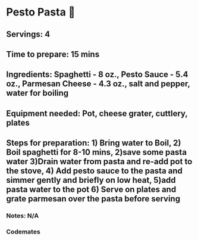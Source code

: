 # Pesto Pasta 🥘

## Servings: 4

## Time to prepare: 15 mins

## Ingredients: Spaghetti - 8 oz., Pesto Sauce - 5.4 oz., Parmesan Cheese - 4.3 oz., salt and pepper, water for boiling


## Equipment needed: Pot, cheese grater, cuttlery, plates


## Steps for preparation: 1) Bring water to Boil, 2) Boil spaghetti for 8-10 mins, 2)save some pasta water 3)Drain water from pasta and re-add pot to the stove, 4) Add pesto sauce to the pasta and simmer gently and briefly on low heat, 5)add pasta water to the pot 6) Serve on plates and grate parmesan over the pasta before serving


### Notes: N/A



### Codemates
